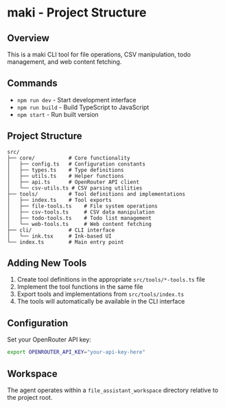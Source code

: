 # maki - Project Structure

## Overview
This is a maki CLI tool for file operations, CSV manipulation, todo management, and web content fetching.

## Commands
- `npm run dev` - Start development interface
- `npm run build` - Build TypeScript to JavaScript
- `npm start` - Run built version

## Project Structure

```
src/
├── core/           # Core functionality
│   ├── config.ts   # Configuration constants
│   ├── types.ts    # Type definitions  
│   ├── utils.ts    # Helper functions
│   ├── api.ts      # OpenRouter API client
│   └── csv-utils.ts # CSV parsing utilities
├── tools/          # Tool definitions and implementations
│   ├── index.ts    # Tool exports
│   ├── file-tools.ts    # File system operations
│   ├── csv-tools.ts     # CSV data manipulation
│   ├── todo-tools.ts    # Todo list management
│   └── web-tools.ts     # Web content fetching
├── cli/            # CLI interface
│   └── ink.tsx     # Ink-based UI
└── index.ts        # Main entry point
```

## Adding New Tools

1. Create tool definitions in the appropriate `src/tools/*-tools.ts` file
2. Implement the tool functions in the same file  
3. Export tools and implementations from `src/tools/index.ts`
4. The tools will automatically be available in the CLI interface

## Configuration

Set your OpenRouter API key:
```bash
export OPENROUTER_API_KEY="your-api-key-here"
```

## Workspace

The agent operates within a `file_assistant_workspace` directory relative to the project root.